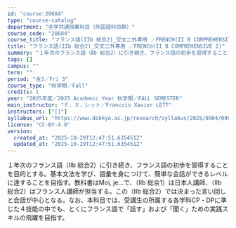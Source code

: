 ```yaml
---
id: "course:20684"
type: "course-catalog"
department: "全学共通授業科目（外国語科目群）"
course_code: "20684"
course_title: "フランス語(IIb 総合2)_交文二外専用 ／FRENCH(II B COMPREHENSIVE 2)"
title: "フランス語(IIb 総合2)_交文二外専用 ／FRENCH(II B COMPREHENSIVE 2)"
summary: "１年次のフランス語（Ⅱb 総合2）に引き続き、フランス語の初歩を習得することを目的とする。基本文法を学び、語彙を身につけて、簡単な会話ができるレベルに達することを目指す。教科書はMoi, je...で、（Ⅱb 総合1）は日本人講師、（Ⅱb …"
tags: []
campus: ""
term: ""
period: "金3／Fri 3"
course_type: "秋学期／Fall"
credits: 1
year: "2025年度／2025 Academic Year 秋学期／FALL SEMESTER"
main_instructor: "Ｆ．Ｘ．レット／Francois Xavier LETT"
instructors: ["[]"]
syllabus_url: "https://www.dokkyo.ac.jp/research/syllabus/2025/0904/0904_20684_ja_JP.html"
license: "CC-BY-4.0"
version:
  created_at: "2025-10-29T12:47:51.635451Z"
  updated_at: "2025-10-29T12:47:51.635451Z"
---
```

１年次のフランス語（Ⅱb 総合2）に引き続き、フランス語の初歩を習得することを目的とする。基本文法を学び、語彙を身につけて、簡単な会話ができるレベルに達することを目指す。教科書はMoi, je...で、（Ⅱb 総合1）は日本人講師、（Ⅱb 総合2）はフランス人講師が担当する。この（Ⅱb 総合2）では決まった言い回しと会話が中心となる。なお、本科目では、受講生の所属する各学科CP・DPに準じた４技能の中でも、とくにフランス語で「話す」および「聞く」ための実践スキルの飛躍を目指す。
